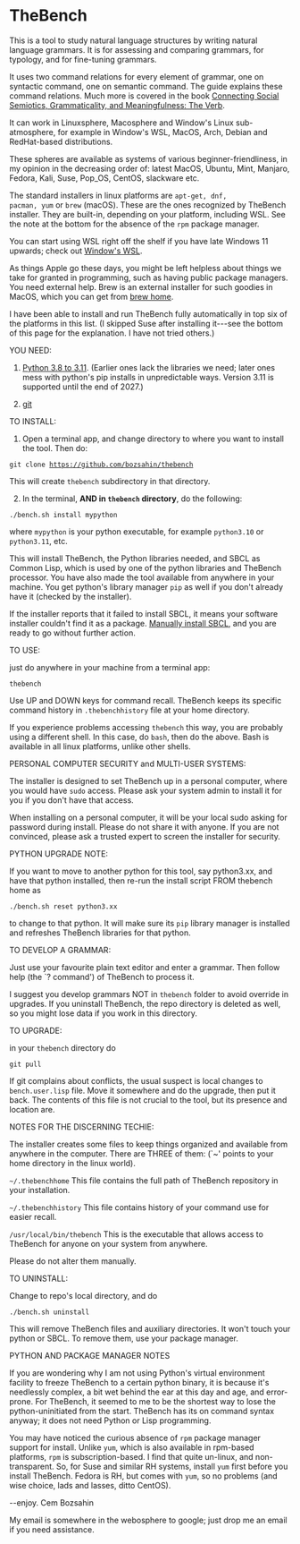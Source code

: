 # TheBench
This is a tool to study natural language structures by writing natural language grammars. It is
for assessing and comparing grammars, for typology, and for fine-tuning grammars.

It uses two command relations for every element of grammar, one on
syntactic command, one on semantic command. The guide explains these command relations.
    Much more is covered in the book <a href="https://www.cambridgescholars.com/product/978-1-0364-1830-4">Connecting Social Semiotics, Grammaticality, and Meaningfulness: The Verb</a>.

It can work in Linuxsphere, Macosphere and Window's Linux sub-atmosphere,  for example in Window's WSL, MacOS, Arch, Debian and RedHat-based distributions.

These spheres are available as systems of various beginner-friendliness, in my opinion in the decreasing order of: latest MacOS, Ubuntu, Mint, Manjaro, Fedora, Kali, Suse, Pop_OS, CentOS, slackware etc. 

The standard installers
in linux platforms are <code>apt-get, dnf, pacman, yum</code> or <code>brew</code> (macOS). These are the ones recognized by TheBench installer. They are built-in, depending on your platform, including WSL. See the note at the bottom for the absence of the <code>rpm</code> package manager.

You can start using WSL right off the shelf if you have late Windows 11 upwards; check out <a href="https://learn.microsoft.com/en-us/windows/wsl/install">Window's WSL</a>. 

As things Apple go these days, you might be left helpless about things we take for granted
in programming, such as having public package managers. You need external help. Brew is an external installer for such goodies in MacOS, which you can get from <a href="https://brew.sh/">brew home</a>.


I have been able to install and run TheBench fully automatically in top six of the platforms in this list. (I skipped Suse after installing it---see the bottom of this page for the explanation. I have not tried others.)

YOU NEED:


1. <a href="https://www.python.org/">Python 3.8  to 3.11</a>. (Earlier ones lack the libraries we need; later ones mess with python's pip installs in unpredictable ways. Version 3.11 is supported until the end of 2027.)

2. <a href="https://git-scm.com/downloads">git</a> 

TO INSTALL: 

1.  Open a terminal app, and change directory to where you want to install the tool. Then do:

   <code>git clone https://github.com/bozsahin/thebench</code>

   This will create <code>thebench</code> subdirectory in that directory.

2.  In the terminal, <b>AND in <code>thebench</code> directory</b>, do  the following:

   <code>./bench.sh install mypython</code>

where <code>mypython</code> is your python executable, for example <code>python3.10</code> or <code>python3.11</code>, etc.

This will install TheBench, the Python libraries needed, and SBCL as Common Lisp, which is used by one of the python libraries and TheBench processor. You have also made the tool available from anywhere in your machine. You get python's library manager <code>pip</code> as well if you don't already have it (checked by the installer).

If the installer reports that it failed to install SBCL, it means your software installer couldn't find it as a package. <a href="https://www.sbcl.org/getting.html">Manually install SBCL<a>, and you are ready to go without further action.

TO USE: 

just do anywhere in your machine from a terminal app:

<code>thebench</code>

Use UP and DOWN keys for command recall. TheBench keeps its specific command history in <code>.thebenchhistory</code>
file at your home directory.

If you experience problems accessing <code>thebench</code> this way, you are probably using a different shell.
In this case, do <code>bash</code>, then do the above. Bash is available in all linux platforms, unlike other shells.

PERSONAL COMPUTER SECURITY and MULTI-USER SYSTEMS:

The installer is designed to set TheBench up in a personal computer, where you would have
<code>sudo</code> access. Please ask your system admin to install it for you if you don't have that access.

When installing on a personal computer, it will be your local sudo asking for password during install. 
Please do not share it with anyone. If you are not convinced, please ask a trusted expert to screen the installer for security.

PYTHON UPGRADE NOTE:

If you want to move to another python for this tool, say python3.xx, and have that python installed, then 
re-run the install script FROM thebench home as

<code>./bench.sh reset python3.xx</code>

to change to that python. It will make sure its <code>pip</code> library manager is installed and refreshes TheBench libraries for that python. 

TO DEVELOP A GRAMMAR:

Just use your favourite plain text editor and enter a grammar. Then follow help (the `? command') of TheBench to process it.

I suggest you develop grammars NOT in <code>thebench</code> folder to avoid override in upgrades.
If you uninstall TheBench, the repo directory is deleted as well, so you might lose data if you work in this directory.

TO UPGRADE:

in your <code>thebench</code> directory do

   <code>git pull</code>

If git complains about conflicts, the usual suspect is local changes to <code>bench.user.lisp</code> file.
Move it somewhere and do the upgrade, then put it back. The contents of this file is not crucial to the tool,
but its presence and location are.

NOTES FOR THE DISCERNING TECHIE:

The installer
creates some files to keep things organized and available from
anywhere in the computer. There are THREE of them: (`~' points to your home directory in the linux world).

<code>~/.thebenchhome</code> This file contains the full path of TheBench repository in your installation.

<code>~/.thebenchhistory</code> This file contains history of your command use for easier recall.

<code>/usr/local/bin/thebench</code> This is the executable that allows access to TheBench for anyone on your system from anywhere.

Please do not alter them manually.

TO UNINSTALL:

Change to repo's local directory, and do

   <code>./bench.sh uninstall</code>

This will remove TheBench files and auxiliary directories. It won't touch
your python or SBCL. To remove them, use your package manager. 

PYTHON AND PACKAGE MANAGER NOTES

If you are wondering why I am not using Python's virtual environment facility to freeze TheBench to a certain python binary,
it is because it's needlessly complex, a bit wet behind the ear at this day and age, and error-prone. 
For TheBench, it seemed to me  to be the shortest way to lose the python-uninitiated from the start.
TheBench has its on command syntax anyway; it does not need Python or Lisp programming.

You may have noticed the curious absence of <code>rpm</code> package manager support for install. Unlike <code>yum</code>, which
is also available in rpm-based platforms, <code>rpm</code> is subscription-based. I find that quite un-linux, and non-transparent.
So, for Suse and similar RH systems, install <code>yum</code> first before you install TheBench. Fedora is RH, but comes with <code>yum</code>, so no problems (and wise choice, lads and lasses, ditto CentOS).

--enjoy. Cem Bozsahin

My email is somewhere in the webosphere to google; just drop me an email if you need assistance.
